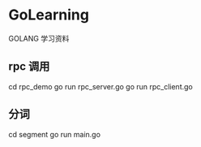 ﻿# GoLearning
GOLANG 学习资料

## rpc 调用
cd rpc_demo
go run rpc_server.go
go run rpc_client.go

## 分词
cd segment
go run main.go
